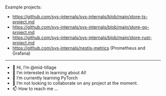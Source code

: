 Example projects: 
- https://github.com/sys-internals/sys-internals/blob/main/store-ts-project.md
- https://github.com/sys-internals/sys-internals/blob/main/store-go-project.md
- https://github.com/sys-internals/sys-internals/blob/main/store-rust-project.md
- https://github.com/sys-internals/nestjs-metrics (Prometheus and Grafana)

----
- 👋 Hi, I’m @mid-tillage
- 👀 I’m interested in learning about AI!
- 🌱 I’m currently learning PyTorch
- 💞️ I’m not looking to collaborate on any project at the moment.
- 📫 How to reach me ...

<!---
sys-internals/sys-internals is a ✨ special ✨ repository because its `README.md` (this file) appears on your GitHub profile.
You can click the Preview link to take a look at your changes.
--->
